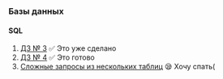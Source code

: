 ### Базы данных
#### SQL
1. [ДЗ № 3](https://github.com/OwnNightmare/sql_learning/tree/master/Third%20Task) :white_check_mark: Это уже сделано       
2. [ДЗ № 4](https://github.com/OwnNightmare/sql_learning/tree/master/FourthTask) 
:white_check_mark: Это готово
3. [Сложные запросы из нескольких таблиц](https://github.com/OwnNightmare/sql_learning/tree/master/FifthTask)
:sleepy: Хочу спать(

